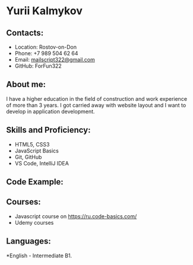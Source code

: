 # Yurii Kalmykov
## Contacts:
* Location: Rostov-on-Don 
* Phone: +7 989 504 62 64 
* Email: mailscript322@gmail.com 
* GitHub: ForFun322 
## About me:
   I have a higher education in the field of construction and work experience of more than 3 years. I got carried away with website layout and I want to develop in application development.
## Skills and Proficiency:
+ HTML5, CSS3
+ JavaScript Basics
+ Git, GitHub
+ VS Code, IntelliJ IDEA
## Code Example:

## Courses:
+ Javascript course on https://ru.code-basics.com/
+ Udemy courses
## Languages:
*English - Intermediate B1.
